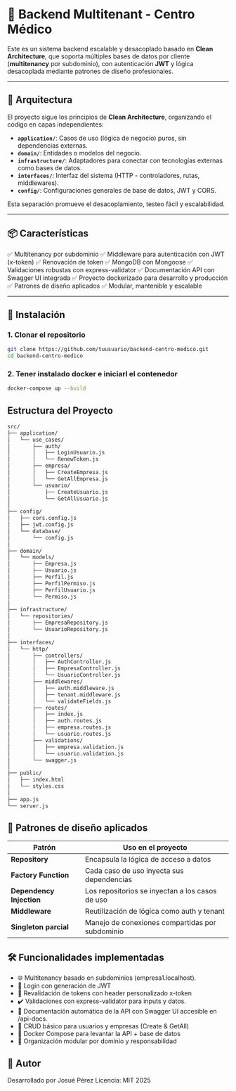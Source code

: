 # 🏥 Backend Multitenant - Centro Médico

Este es un sistema backend escalable y desacoplado basado en **Clean Architecture**, que soporta múltiples bases de datos por cliente (**multitenancy** por subdominio), con autenticación **JWT** y lógica desacoplada mediante patrones de diseño profesionales.

---

## 🧱 Arquitectura

El proyecto sigue los principios de **Clean Architecture**, organizando el código en capas independientes:

- **`application/`**: Casos de uso (lógica de negocio) puros, sin dependencias externas.
- **`domain/`**: Entidades o modelos del negocio.
- **`infrastructure/`**: Adaptadores para conectar con tecnologías externas como bases de datos.
- **`interfaces/`**: Interfaz del sistema (HTTP - controladores, rutas, middlewares).
- **`config/`**: Configuraciones generales de base de datos, JWT y CORS.

Esta separación promueve el desacoplamiento, testeo fácil y escalabilidad.

---

## 📦 Características

✅ Multitenancy por subdominio
✅ Middleware para autenticación con JWT (x-token)
✅ Renovación de token
✅ MongoDB con Mongoose
✅ Validaciones robustas con express-validator
✅ Documentación API con Swagger UI integrada
✅ Proyecto dockerizado para desarrollo y producción
✅ Patrones de diseño aplicados
✅ Modular, mantenible y escalable

---

## 🚀 Instalación

### 1. Clonar el repositorio

```bash
git clone https://github.com/tuusuario/backend-centro-medico.git
cd backend-centro-medico

```
### 2. Tener instalado docker e iniciarl el contenedor

```bash
docker-compose up --build
```

## Estructura del Proyecto

```bash
src/
├── application/
│   └── use_cases/
│       ├── auth/
│       │   ├── LoginUsuario.js
│       │   └── RenewToken.js
│       ├── empresa/
│       │   ├── CreateEmpresa.js
│       │   └── GetAllEmpresa.js
│       └── usuario/
│           ├── CreateUsuario.js
│           └── GetAllUsuario.js
│
├── config/
│   ├── cors.config.js
│   ├── jwt.config.js
│   └── database/
│       └── config.js
│
├── domain/
│   └── models/
│       ├── Empresa.js
│       ├── Usuario.js
│       ├── Perfil.js
│       ├── PerfilPermiso.js
│       ├── PerfilUsuario.js
│       └── Permiso.js
│
├── infrastructure/
│   └── repositories/
│       ├── EmpresaRepository.js
│       └── UsuarioRepository.js
│
├── interfaces/
│   └── http/
│       ├── controllers/
│       │   ├── AuthController.js
│       │   ├── EmpresaController.js
│       │   └── UsuarioController.js
│       ├── middlewares/
│       │   ├── auth.middleware.js
│       │   ├── tenant.middleware.js
│       │   └── validateFields.js
│       ├── routes/
│       │   ├── index.js
│       │   ├── auth.routes.js
│       │   ├── empresa.routes.js
│       │   └── usuario.routes.js
│       ├── validations/
│       │   ├── empresa.validation.js
│       │   └── usuario.validation.js
│       └── swagger.js
│
├── public/
│   ├── index.html
│   └── styles.css
│
├── app.js
└── server.js
```

## 🧠 Patrones de diseño aplicados

| Patrón                   | Uso en el proyecto                              |
| ------------------------ | ----------------------------------------------- |
| **Repository**           | Encapsula la lógica de acceso a datos           |
| **Factory Function**     | Cada caso de uso inyecta sus dependencias       |
| **Dependency Injection** | Los repositorios se inyectan a los casos de uso |
| **Middleware**           | Reutilización de lógica como auth y tenant      |
| **Singleton parcial**    | Manejo de conexiones compartidas por subdominio |



## 🛠 Funcionalidades implementadas

- 🌐 Multitenancy basado en subdominios (empresa1.localhost).
- 🔐 Login con generación de JWT
- 🔁 Revalidación de tokens con header personalizado x-token
- ✔️ Validaciones con express-validator para inputs y datos.
- 📄 Documentación automática de la API con Swagger UI accesible en /api-docs.
- 👥 CRUD básico para usuarios y empresas (Create & GetAll)
- 🐳 Docker Compose para levantar la API + base de datos
- 🧱 Organización modular por dominio y responsabilidad


## 🧾 Autor

Desarrollado por Josué Pérez
Licencia: MIT
2025